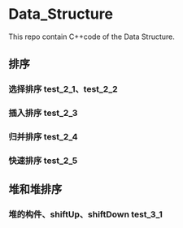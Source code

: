 # Data_Structure
This repo contain C++code of  the Data Structure.
## 排序
### 选择排序 test_2_1、test_2_2
### 插入排序 test_2_3
### 归并排序 test_2_4
### 快速排序 test_2_5
## 堆和堆排序
### 堆的构件、shiftUp、shiftDown test_3_1